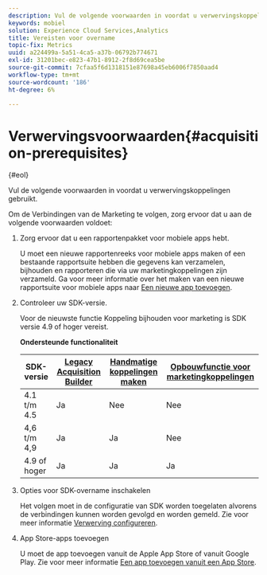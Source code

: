 ```yaml
---
description: Vul de volgende voorwaarden in voordat u verwervingskoppelingen kunt gebruiken.
keywords: mobiel
solution: Experience Cloud Services,Analytics
title: Vereisten voor overname
topic-fix: Metrics
uuid: a224499a-5a51-4ca5-a37b-06792b774671
exl-id: 31201bec-e823-47b1-8912-2f8d69cea5be
source-git-commit: 7cfaa5f6d1318151e87698a45eb6006f7850aad4
workflow-type: tm+mt
source-wordcount: '186'
ht-degree: 6%

---
```


# Verwervingsvoorwaarden{#acquisition-prerequisites}

{#eol}

Vul de volgende voorwaarden in voordat u verwervingskoppelingen gebruikt.

Om de Verbindingen van de Marketing te volgen, zorg ervoor dat u aan de volgende voorwaarden voldoet:

1. Zorg ervoor dat u een rapportenpakket voor mobiele apps hebt.

   U moet een nieuwe rapportenreeks voor mobiele apps maken of een bestaande rapportsuite hebben die gegevens kan verzamelen, bijhouden en rapporteren die via uw marketingkoppelingen zijn verzameld. Ga voor meer informatie over het maken van een nieuwe rapportsuite voor mobiele apps naar [Een nieuwe app toevoegen](/help/using/manage-apps/t-new-app.md).

1. Controleer uw SDK-versie.

   Voor de nieuwste functie Koppeling bijhouden voor marketing is SDK versie 4.9 of hoger vereist.

   **Ondersteunde functionaliteit**

   | SDK-versie | [Legacy Acquisition Builder](/help/using/acquisition-main/c-marketing-links-builder/t-create-edit-adobe-links/c-use-legacy-acquisition-links/c-use-legacy-acquisition-links.md) | [Handmatige koppelingen maken](/help/using/acquisition-main/c-marketing-links-builder/acquisition-link-manual.md) | [Opbouwfunctie voor marketingkoppelingen](/help/using/acquisition-main/c-marketing-links-builder/c-marketing-links-builder.md) |
   |--- |--- |--- |--- |
   | 4.1 t/m 4.5 | Ja | Nee | Nee |
   | 4,6 t/m 4,9 | Ja | Ja | Nee |
   | 4.9 of hoger | Ja | Ja | Ja |

1. Opties voor SDK-overname inschakelen

   Het volgen moet in de configuratie van SDK worden toegelaten alvorens de verbindingen kunnen worden gevolgd en worden gemeld. Zie voor meer informatie [Verwerving configureren](/help/using/acquisition-main/t-enable-acquisition.md).

1. App Store-apps toevoegen

   U moet de app toevoegen vanuit de Apple App Store of vanuit Google Play. Zie voor meer informatie [Een app toevoegen vanuit een App Store](/help/using/manage-apps/c-app-store/t-app-store-app.md).
